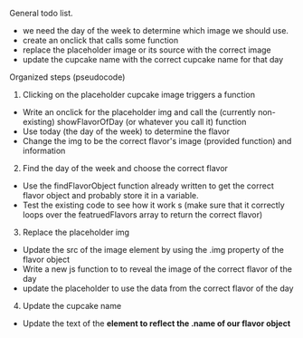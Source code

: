 General todo list.

* we need the day of the week to determine which image we should use.
* create an onclick that calls some function
* replace the placeholder image or its source with the correct image
* update the cupcake name with the correct cupcake name for that day

Organized steps (pseudocode)

1. Clicking on the placeholder cupcake image triggers a function

* Write an onclick for the placeholder img and call the (currently non-existing) showFlavorOfDay (or whatever you call it) function
* Use today (the day of the week) to determine the flavor
* Change the img to be the correct flavor's image (provided function) and information

2. Find the day of the week and choose the correct flavor
* Use the findFlavorObject function already written to get the correct flavor object and probably store it in a variable.
* Test the existing code to see how it work s (make sure that it correctly loops over the featruedFlavors array to return the correct flavor)

3. Replace the placeholder img

* Update the src of the image element by using the .img property of the flavor object
* Write a new js function to to reveal the image of the correct flavor of the day
* update the placeholder to use the data from the correct flavor of the day

4. Update the cupcake name
* Update the text of the <strong> element to reflect the .name of our flavor object